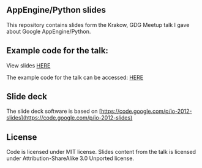 ## AppEngine/Python slides

This repository contains slides form the Krakow, GDG Meetup talk I gave about Google AppEngine/Python.

## Example code for the talk:

View slides [HERE](http://rzajac.github.io/gaeslides)

The example code for the talk can be accessed: [HERE](https://github.com/rzajac/gae-examples)

## Slide deck

The slide deck software is based on [https://code.google.com/p/io-2012-slides](https://code.google.com/p/io-2012-slides)

## License

Code is licensed under MIT license.
Slides content from the talk is licensed under Attribution-ShareAlike 3.0 Unported license.
